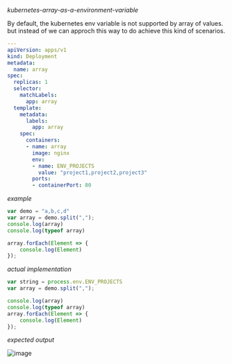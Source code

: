 _kubernetes-array-as-a-environment-variable_

By default, the kubernetes env variable is not supported by array of values. but instead of we can approch this way to do achieve this kind of scenarios.

```yaml
---
apiVersion: apps/v1
kind: Deployment
metadata:
  name: array
spec:
  replicas: 1
  selector:
    matchLabels:
      app: array
  template:
    metadata:
      labels:
        app: array
    spec:
      containers:
      - name: array
        image: nginx
        env:
        - name: ENV_PROJECTS
          value: "project1,project2,project3"
        ports:
        - containerPort: 80
```

_example_

```js
var demo = "a,b,c,d"
var array = demo.split(",");
console.log(array)
console.log(typeof array)

array.forEach(Element => {
    console.log(Element)
});
```

_actual implementation_

```js
var string = process.env.ENV_PROJECTS
var array = demo.split(",");

console.log(array)
console.log(typeof array)
array.forEach(Element => {
    console.log(Element)
});
```

_expected output_

![image](https://user-images.githubusercontent.com/57703276/217413291-bc5781a6-6f82-4e07-848d-2d4735a3aeaa.png)
